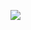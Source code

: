<p align='left'>
    <img src="https://github-readme-stats.vercel.app/api/top-langs/?username=KarinaRovani&show_icons=true&title_color=ffffff&icon_color=2A75CF&text_color=daf7dc&bg_color=191919">
</p>

<!--
**KarinaRovani/KarinaRovani** is a ✨ _special_ ✨ repository because its `README.md` (this file) appears on your GitHub profile.

Here are some ideas to get you started:

- 🔭 I’m currently working on ...
- 🌱 I’m currently learning ...
- 👯 I’m looking to collaborate on ...
- 🤔 I’m looking for help with ...
- 💬 Ask me about ...
- 📫 How to reach me: ...
- 😄 Pronouns: ...
- ⚡ Fun fact: ...
-->
